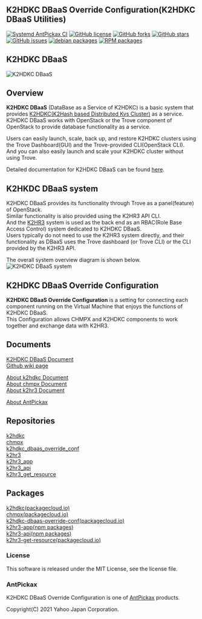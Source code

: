 K2HDKC DBaaS Override Configuration(K2HDKC DBaaS Utilities)
-----
[![Systemd AntPickax CI](https://github.com/yahoojapan/k2hdkc_dbaas_override_conf/workflows/Nobuild%20AntPickax%20CI/badge.svg)](https://github.com/yahoojapan/k2hdkc_dbaas_override_conf/actions)
[![GitHub license](https://img.shields.io/badge/license-MIT-blue.svg)](https://github.com/yahoojapan/k2hdkc_dbaas_override_conf/blob/master/COPYING)
[![GitHub forks](https://img.shields.io/github/forks/yahoojapan/k2hdkc_dbaas_override_conf.svg)](https://github.com/yahoojapan/k2hdkc_dbaas_override_conf/network)
[![GitHub stars](https://img.shields.io/github/stars/yahoojapan/k2hdkc_dbaas_override_conf.svg)](https://github.com/yahoojapan/k2hdkc_dbaas_override_conf/stargazers)
[![GitHub issues](https://img.shields.io/github/issues/yahoojapan/k2hdkc_dbaas_override_conf.svg)](https://github.com/yahoojapan/k2hdkc_dbaas_override_conf/issues)
[![debian packages](https://img.shields.io/badge/deb-packagecloud.io-844fec.svg)](https://packagecloud.io/antpickax/stable)
[![RPM packages](https://img.shields.io/badge/rpm-packagecloud.io-844fec.svg)](https://packagecloud.io/antpickax/stable)

## **K2HDKC** **DBaaS**
![K2HDKC DBaaS](https://dbaas.k2hdkc.antpick.ax/images/top_k2hdkc_dbaas.png)

## Overview
**K2HDKC DBaaS** (DataBase as a Service of K2HDKC) is a basic system that provides [K2HDKC(K2Hash based Distributed Kvs Cluster)](https://k2hdkc.antpick.ax/index.html) as a service.  
K2HDKC DBaaS works with OpenStack or the Trove component of OpenStack to provide database functionality as a service.  

Users can easily launch, scale, back up, and restore K2HDKC clusters using the Trove Dashboard(GUI) and the Trove-provided CLI(OpenStack CLI).  
And you can also easily launch and scale your K2HDKC cluster without using Trove.  

Detailed documentation for K2HDKC DBaaS can be found [here](https://dbaas.k2hdkc.antpick.ax/).

## K2HKDC DBaaS system
K2HDKC DBaaS provides its functionality through Trove as a panel(feature) of OpenStack.  
Similar functionality is also provided using the K2HR3 API CLI.  
And the [K2HR3](https://k2hr3.antpick.ax/) system is used as the back end as an RBAC(Role Base Access Control) system dedicated to K2HDKC DBaaS.  
Users typically do not need to use the K2HR3 system directly, and their functionality as DBaaS uses the Trove dashboard (or Trove CLI) or the CLI provided by the K2HR3 API.  

The overall system overview diagram is shown below.  
![K2HDKC DBaaS system](https://dbaas.k2hdkc.antpick.ax/images/overview.png)  

## K2HDKC DBaaS Override Configuration
**K2HDKC DBaaS Override Configuration** is a setting for connecting each component running on the Virtual Machine that enjoys the functions of K2HDKC DBaaS.  
This Configuration allows CHMPX and K2HDKC components to work together and exchange data with K2HR3.  

## Documents
[K2HDKC DBaaS Document](https://dbaas.k2hdkc.antpick.ax/index.html)  
[Github wiki page](https://github.com/yahoojapan/k2hdkc_dbaas_override_conf/wiki)

[About k2hdkc Document](https://k2hdkc.antpick.ax/index.html)  
[About chmpx Document](https://chmpx.antpick.ax/index.html)  
[About k2hr3 Document](https://k2hr3.antpick.ax/index.html)  

[About AntPickax](https://antpick.ax/)  

## Repositories
[k2hdkc](https://github.com/yahoojapan/k2hdkc)  
[chmpx](https://github.com/yahoojapan/chmpx)  
[k2hdkc_dbaas_override_conf](https://github.com/yahoojapan/k2hdkc_dbaas_override_conf)  
[k2hr3](https://github.com/yahoojapan/k2hr3)  
[k2hr3_app](https://github.com/yahoojapan/k2hr3_app)  
[k2hr3_api](https://github.com/yahoojapan/k2hr3_api)  
[k2hr3_get_resource](https://github.com/yahoojapan/k2hr3_get_resource)  

## Packages
[k2hdkc(packagecloud.io)](https://packagecloud.io/app/antpickax/stable/search?q=k2hdkc)  
[chmpx(packagecloud.io)](https://packagecloud.io/app/antpickax/stable/search?q=chmpx)  
[k2hdkc-dbaas-override-conf(packagecloud.io)](https://packagecloud.io/app/antpickax/stable/search?q=k2hdkc-dbaas-override-conf)  
[k2hr3-app(npm packages)](https://www.npmjs.com/package/k2hr3-app)  
[k2hr3-api(npm packages)](https://www.npmjs.com/package/k2hr3-api)  
[k2hr3-get-resource(packagecloud.io)](https://packagecloud.io/app/antpickax/stable/search?q=k2hr3-get-resource)  

### License
This software is released under the MIT License, see the license file.

### AntPickax
K2HDKC DBaaS Override Configuration is one of [AntPickax](https://antpick.ax/) products.

Copyright(C) 2021 Yahoo Japan Corporation.
